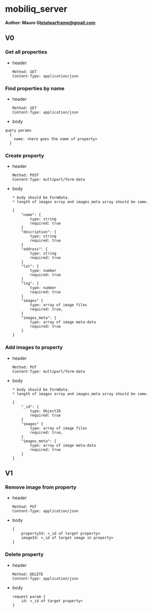 # mobiliq_server

**Author: Mauro G<letalwarframe@gmail.com>**

## V0

### Get all properties

- header

  ```
  Method: GET
  Content-Type: application/json
  ```

### Find properties by name

- header

  ```
  Method: GET
  Content-Type: application/json
  ```

- body

```
query params
  {
    name: <here goes the name of property>
  }
```

### Create property

- header

  ```
  Method: POST
  Content-Type: multipart/form-data
  ```

- body

  ```
  * body should be FormData.
  * length of images array and images_meta array should be same.
  ```

  ```
  {
      "name": {
          type: string
          required: true
      }
      "description": {
          type: string
          required: true
      }
      "address": {
          type: string
          required: true
      }
      "lat": {
          type: number
          required: true
      }
      "lng": {
          type: number
          required: true
      }
      "images" {
          type: array of image files
          required: true,
      }
      "images_meta": {
          type: array of image meta-data
          required: true
      }
  }
  ```

### Add images to property

- header

  ```
  Method: PUT
  Content-Type: multipart/form-data
  ```

- body

  ```
  * body should be FormData.
  * length of images array and images_meta array should be same.
  ```

  ```
  {
      "_id": {
          type: ObjectID
          required: true
      }
      "images" {
          type: array of image files
          required: true,
      }
      "images_meta": {
          type: array of image meta-data
          required: true
      }
  }
  ```

## V1

### Remove image from property

- header

  ```
  Method: PUT
  Content-Type: application/json
  ```

- body

  ```
  {
      propertyId: <_id of target property>
      imageId: <_id of target image in property>
  }
  ```

### Delete property

- header

  ```
  Method: DELETE
  Content-Type: application/json
  ```

- body

  ```
  request param {
      id: <_id of target property>
  }
  ```
